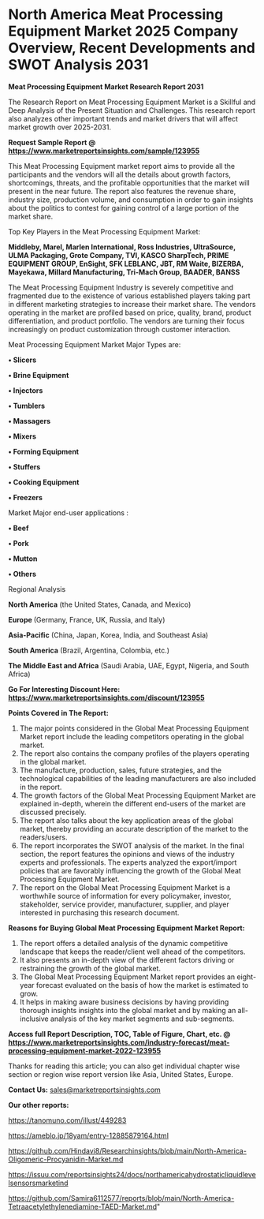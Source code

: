 # North America Meat Processing Equipment Market 2025 Company Overview, Recent Developments and SWOT Analysis 2031

<strong>Meat Processing Equipment Market Research Report 2031</strong>

The Research Report on Meat Processing Equipment Market is a Skillful and Deep Analysis of the Present Situation and Challenges. This research report also analyzes other important trends and market drivers that will affect market growth over 2025-2031.

<strong>Request Sample Report @ <a href=https://www.marketreportsinsights.com/sample/123955>https://www.marketreportsinsights.com/sample/123955</a></strong>

This Meat Processing Equipment market report aims to provide all the participants and the vendors will all the details about growth factors, shortcomings, threats, and the profitable opportunities that the market will present in the near future. The report also features the revenue share, industry size, production volume, and consumption in order to gain insights about the politics to contest for gaining control of a large portion of the market share.

Top Key Players in the Meat Processing Equipment Market:

<strong>Middleby, Marel, Marlen International, Ross Industries, UltraSource, ULMA Packaging, Grote Company, TVI, KASCO SharpTech, PRIME EQUIPMENT GROUP, EnSight, SFK LEBLANC, JBT, RM Waite, BIZERBA, Mayekawa, Millard Manufacturing, Tri-Mach Group, BAADER, BANSS</strong>

The Meat Processing Equipment Industry is severely competitive and fragmented due to the existence of various established players taking part in different marketing strategies to increase their market share. The vendors operating in the market are profiled based on price, quality, brand, product differentiation, and product portfolio. The vendors are turning their focus increasingly on product customization through customer interaction.

Meat Processing Equipment Market Major Types are:

<strong>• Slicers

• Brine Equipment

• Injectors

• Tumblers

• Massagers

• Mixers

• Forming Equipment

• Stuffers

• Cooking Equipment

• Freezers</strong>

Market Major end-user applications :

<strong>• Beef

• Pork

• Mutton

• Others</strong>

Regional Analysis

</u><strong><b>North America</b></strong> (the United States, Canada, and Mexico)

<strong><b>Europe </b></strong>(Germany, France, UK, Russia, and Italy)

<strong><b>Asia-Pacific</b></strong> (China, Japan, Korea, India, and Southeast Asia)

<strong><b>South America</b></strong> (Brazil, Argentina, Colombia, etc.)

<strong><b>The Middle East and Africa</b></strong> (Saudi Arabia, UAE, Egypt, Nigeria, and South Africa)

<strong>Go For Interesting Discount Here: <a href=https://www.marketreportsinsights.com/discount/123955>https://www.marketreportsinsights.com/discount/123955</a></strong>

<strong>Points Covered in The Report:</strong>
<ol>
  <li>The major points considered in the Global Meat Processing Equipment Market report include the leading competitors operating in the global market.</li>
  <li>The report also contains the company profiles of the players operating in the global market.</li>
  <li>The manufacture, production, sales, future strategies, and the technological capabilities of the leading manufacturers are also included in the report.</li>
  <li>The growth factors of the Global Meat Processing Equipment Market are explained in-depth, wherein the different end-users of the market are discussed precisely.</li>
  <li>The report also talks about the key application areas of the global market, thereby providing an accurate description of the market to the readers/users.</li>
  <li>The report incorporates the SWOT analysis of the market. In the final section, the report features the opinions and views of the industry experts and professionals. The experts analyzed the export/import policies that are favorably influencing the growth of the Global Meat Processing Equipment Market.</li>
  <li>The report on the Global Meat Processing Equipment Market is a worthwhile source of information for every policymaker, investor, stakeholder, service provider, manufacturer, supplier, and player interested in purchasing this research document.</li>
</ol>
<strong>Reasons for Buying Global Meat Processing Equipment Market Report:</strong>

<ol>
  <li>The report offers a detailed analysis of the dynamic competitive landscape that keeps the reader/client well ahead of the competitors.</li>
  <li>It also presents an in-depth view of the different factors driving or restraining the growth of the global market.</li>
  <li>The Global Meat Processing Equipment Market report provides an eight-year forecast evaluated on the basis of how the market is estimated to grow.</li>
  <li>It helps in making aware business decisions by having providing thorough insights insights into the global market and by making an all-inclusive analysis of the key market segments and sub-segments.</li>
</ol>
<strong>Access full Report Description, TOC, Table of Figure, Chart, etc. @ <a href=https://www.marketreportsinsights.com/industry-forecast/meat-processing-equipment-market-2022-123955>https://www.marketreportsinsights.com/industry-forecast/meat-processing-equipment-market-2022-123955</a></strong>


Thanks for reading this article; you can also get individual chapter wise section or region wise report version like Asia, United States, Europe.

<strong>Contact Us:</strong>
sales@marketreportsinsights.com

<strong>Our other reports:</strong>

<a href=https://tanomuno.com/illust/449283>https://tanomuno.com/illust/449283</a>

<a href=https://ameblo.jp/18yam/entry-12885879164.html>https://ameblo.jp/18yam/entry-12885879164.html</a>

<a href=https://github.com/Hindavi8/Researchinsights/blob/main/North-America-Oligomeric-Procyanidin-Market.md>https://github.com/Hindavi8/Researchinsights/blob/main/North-America-Oligomeric-Procyanidin-Market.md</a>

<a href=https://issuu.com/reportsinsights24/docs/northamericahydrostaticliquidlevelsensorsmarketind>https://issuu.com/reportsinsights24/docs/northamericahydrostaticliquidlevelsensorsmarketind</a>

<a href=https://github.com/Samira6112577/reports/blob/main/North-America-Tetraacetylethylenediamine-TAED-Market.md>https://github.com/Samira6112577/reports/blob/main/North-America-Tetraacetylethylenediamine-TAED-Market.md</a>"

